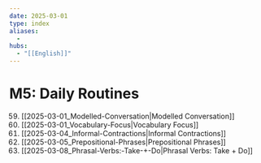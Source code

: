 ```yaml
---
date: 2025-03-01
type: index
aliases:
  -
hubs:
  - "[[English]]"
---
```


# M5: Daily Routines

59. [[2025-03-01_Modelled-Conversation|Modelled Conversation]]
60. [[2025-03-01_Vocabulary-Focus|Vocabulary Focus]]
61. [[2025-03-04_Informal-Contractions|Informal Contractions]]
62. [[2025-03-05_Prepositional-Phrases|Prepositional Phrases]]
63. [[2025-03-08_Phrasal-Verbs:-Take-+-Do|Phrasal Verbs: Take + Do]]
